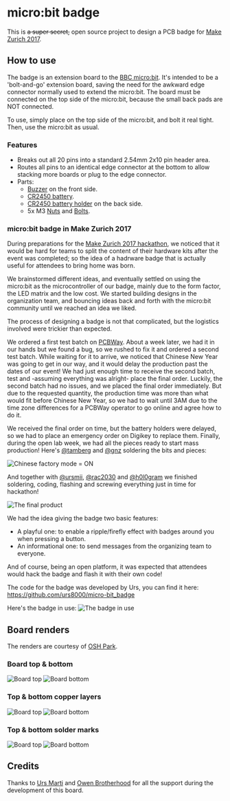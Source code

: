 # micro:bit badge

This is ~~a super secret,~~ open source project to design a PCB badge for [Make Zurich 2017](https://makezurich.ch).

## How to use
The badge is an extension board to the [BBC micro:bit](https://www.microbit.co.uk). It's intended to be a 'bolt-and-go' extension board, saving the need for the awkward edge connector normally used to extend the micro:bit. The board must be connected on the top side of the micro:bit, because the small back pads are NOT connected.

To use, simply place on the top side of the micro:bit, and bolt it real tight.
Then, use the micro:bit as usual.

### Features
  * Breaks out all 20 pins into a standard 2.54mm 2x10 pin header area.
  * Routes all pins to an identical edge connector at the bottom to allow stacking more boards or plug to the edge connector.
  * Parts:
    * [Buzzer](https://www.aliexpress.com/item/Passive-Buzzer-AC-12MM-8-5MM-12085-16R-Resistance-3V-5V-12V-In-Common-Use-10PCS/1922801747.html) on the front side.
    * [CR2450 battery](https://www.aliexpress.com/item/Free-shipping-Hot-selling-5x-cell-button-coin-battery-CR2450-2450-ECR2450-KCR2450-5029LC-LM2450-lithium/32560745414.html).
    * [CR2450 battery holder](https://www.aliexpress.com/item/100Pcs-Horizontal-Through-Hole-CR2450-Coin-Button-Cell-Lithium-Battery-Case-Holder-Box-Base-Socket/32772425916.html) on the back side.
    * 5x M3 [Nuts](https://www.aliexpress.com/item/100pcs-lot-6MM-hollow-M3-copper-double-pass-six-corner-pillars-isolation-column/32701040166.html) and [Bolts](https://www.aliexpress.com/item/100PCS-LOT-5-6-Copper-Pillars-10MM-Height-M3-Thread-6-mm/32702087632.html).

### micro:bit badge in Make Zurich 2017
During preparations for the [Make Zurich 2017 hackathon](https://makezurich.ch), we noticed that it would be hard for teams to split the content of their hardware kits after the event was completed; so the idea of a hadrware badge that is actually useful for attendees to bring home was born.

We brainstormed different ideas, and eventually settled on using the micro:bit as the microcontroller of our badge, mainly due to the form factor, the LED matrix and the low cost. We started building designs in the organization team, and bouncing ideas back and forth with the micro:bit community until we reached an idea we liked.

The process of designing a badge is not that complicated, but the logistics involved were trickier than expected.

We ordered a first test batch on [PCBWay](http://www.pcbway.com/). About a week later, we had it in our hands but we found a bug, so we rushed to fix it and ordered a second test batch. While waiting for it to arrive, we noticed that Chinese New Year was going to get in our way, and it would delay the production past the dates of our event! We had just enough time to receive the second batch, test and -assuming everything was alright- place the final order. Luckily, the second batch had no issues, and we placed the final order immediately. But due to the requested quantity, the production time was more than what would fit before Chinese New Year, so we had to wait until 3AM due to the time zone differences for a PCBWay operator to go online and agree how to do it.

We received the final order on time, but the battery holders were delayed, so we had to place an emergency order on Digikey to replace them. Finally, during the open lab week, we had all the pieces ready to start mass production! Here's [@tamberg](https://twitter.com/tamberg) and [@gnz](https://twitter.com/gnz) soldering the bits and pieces:

![Chinese factory mode = ON](http://i.imgur.com/ZsXSXI1.jpg)

And together with [@ursmii](https://twitter.com/ursmii), [@rac2030](https://github.com/rac2030) and [@h0l0gram](https://github.com/h0l0gram) we finished soldering, coding, flashing and screwing everything just in time for hackathon!

![The final product](http://i.imgur.com/v6q0tIT.jpg)

We had the idea giving the badge two basic features:
 - A playful one: to enable a ripple/firefly effect with badges around you when pressing a button.
 - An informational one: to send messages from the organizing team to everyone.

And of course, being an open platform, it was expected that attendees would hack the badge and flash it with their own code!

The code for the badge was developed by Urs, you can find it here: https://github.com/urs8000/micro-bit_badge

Here's the badge in use:
![The badge in use](http://i.imgur.com/3v7oKOE.jpg)

## Board renders

The renders are courtesy of [OSH Park](https://oshpark.com).

### Board top & bottom
![Board top](images/board-top.png) ![Board bottom](images/board-bottom.png)

### Top & bottom copper layers
![Board top](images/top-layer.png) ![Board bottom](images/bottom-layer.png)

### Top & bottom solder marks
![Board top](images/top-solder-mask.png) ![Board bottom](images/bottom-solder-mask.png)

## Credits
Thanks to [Urs Marti](https://github.com/urs8000/) and [Owen Brotherhood](https://github.com/OwenBrotherwood) for all the support during the development of this board.
